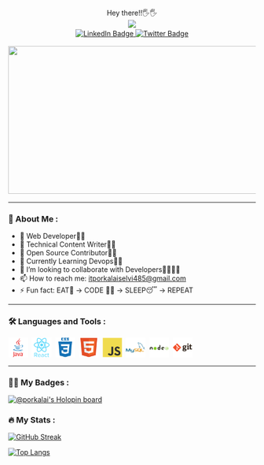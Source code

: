 
<div align="center">
  Hey there!!🖐🖐
 </div>

<div id="header" align="center">
  <img src="https://media.giphy.com/media/M9gbBd9nbDrOTu1Mqx/giphy.gif" width="100"/>
</div>

<div id="badges"  align="center">
  <a href="https://www.linkedin.com/in/porkalai-selvi-s-19375b197/">
    <img src="https://img.shields.io/badge/LinkedIn-blue?style=for-the-badge&logo=linkedin&logoColor=white"   alt="LinkedIn Badge"/>
  </a>
  
  <a href="https://twitter.com/21mca039">
    <img src="https://img.shields.io/badge/Twitter-blue?style=for-the-badge&logo=twitter&logoColor=white"  alt="Twitter Badge"/>
  </a>
</div>

<div  align="center">
<img src="https://komarev.com/ghpvc/?username=your-github-username&style=flat-square&color=blue"   alt=""/>
</div>

<!--<div align="center">
  <img src="https://media.giphy.com/media/dWesBcTLavkZuG35MI/giphy.gif" width="600" height="300"/>
</div>-->

<div align="center">
  <img src="https://cdn.dribbble.com/users/2344801/screenshots/4774578/alphatestersanimation2.gif" width="600" height="300"/>
</div>


<hr>

### :girl: About Me :

- 🌱 Web Developer👩‍💻
- 🔭 Technical Content Writer👩‍💻
- 🌱 Open Source Contributor👩‍💻
- 🌱 Currently Learning Devops👩‍💻
- 👯 I’m looking to collaborate with Developers👩‍💻👩‍💻
- 📫 How to reach me: itporkalaiselvi485@gmail.com
- ⚡ Fun fact: EAT🍟 -> CODE 👩‍💻 -> SLEEP😴 -> REPEAT
<hr>

### :hammer_and_wrench: Languages and Tools :

<div>
  <img src="https://github.com/devicons/devicon/blob/master/icons/java/java-original-wordmark.svg" title="Java" alt="Java" width="40" height="40"/>&nbsp;
  <img src="https://github.com/devicons/devicon/blob/master/icons/react/react-original-wordmark.svg" title="React" alt="React" width="40" height="40"/>&nbsp;
   <img src="https://github.com/devicons/devicon/blob/master/icons/css3/css3-plain-wordmark.svg"  title="CSS3" alt="CSS" width="40" height="40"/>&nbsp;
  <img src="https://github.com/devicons/devicon/blob/master/icons/html5/html5-original.svg" title="HTML5" alt="HTML" width="40" height="40"/>&nbsp;
  <img src="https://github.com/devicons/devicon/blob/master/icons/javascript/javascript-original.svg" title="JavaScript" alt="JavaScript" width="40" height="40"/>&nbsp;
   <img src="https://github.com/devicons/devicon/blob/master/icons/mysql/mysql-original-wordmark.svg" title="MySQL"  alt="MySQL" width="40" height="40"/>&nbsp;
  <img src="https://github.com/devicons/devicon/blob/master/icons/nodejs/nodejs-original-wordmark.svg" title="NodeJS" alt="NodeJS" width="40" height="40"/>&nbsp;
  <img src="https://github.com/devicons/devicon/blob/master/icons/git/git-original-wordmark.svg" title="Git" **alt="Git" width="40" height="40"/>
</div>
<hr>

### 🎯🎯 My Badges :
[![@porkalai's Holopin board](https://holopin.io/api/user/board?user=porkalai)](https://holopin.io/@porkalai)


### :fire: My Stats :

[![GitHub Streak](https://streak-stats.demolab.com?user=porkalai35&theme=dark&background=000000)](https://git.io/streak-stats)

[![Top Langs](https://github-readme-stats.vercel.app/api/top-langs/?username=porkalai35&layout=compact&theme=vision-friendly-dark)](https://github.com/anuraghazra/github-readme-stats)
